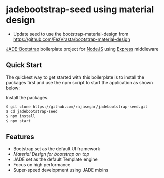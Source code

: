 # jadebootstrap-seed using material design

* Update seed to use the bootstrap-material-design from https://github.com/FezVrasta/bootstrap-material-design

[JADE-Bootstrap](http://rajasegar.github.io/JADE-Bootstrap/) boilerplate project for [NodeJS](http://nodejs.org/) using [Express](http://expressjs.com) middleware

## Quick Start

  The quickest way to get started with this boilerplate is to install the packages first and use the npm script to start the application as shown below:

  Install the packages.

```bash
$ git clone https://github.com/rajasegar/jadebootstrap-seed.git
$ cd jadebootstrap-seed
$ npm install
$ npm start
```
## Features

  * Bootstrap set as the default UI framework
  * *Material Design for bootstrap on top*
  * JADE set as the default Template engine
  * Focus on high performance
  * Super-speed development using JADE mixins
  
